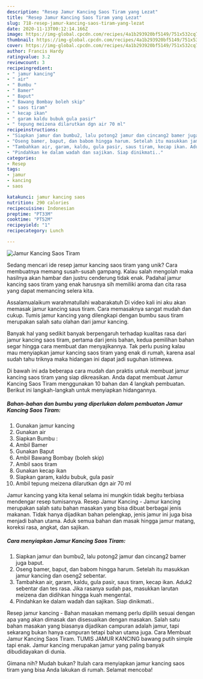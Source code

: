 ```yaml
---
description: "Resep Jamur Kancing Saos Tiram yang Lezat"
title: "Resep Jamur Kancing Saos Tiram yang Lezat"
slug: 718-resep-jamur-kancing-saos-tiram-yang-lezat
date: 2020-11-13T00:12:14.166Z
image: https://img-global.cpcdn.com/recipes/4a1b293920bf5149/751x532cq70/jamur-kancing-saos-tiram-foto-resep-utama.jpg
thumbnail: https://img-global.cpcdn.com/recipes/4a1b293920bf5149/751x532cq70/jamur-kancing-saos-tiram-foto-resep-utama.jpg
cover: https://img-global.cpcdn.com/recipes/4a1b293920bf5149/751x532cq70/jamur-kancing-saos-tiram-foto-resep-utama.jpg
author: Francis Hardy
ratingvalue: 3.2
reviewcount: 3
recipeingredient:
- " jamur kancing"
- " air"
- " Bumbu "
- " Bamer"
- " Baput"
- " Bawang Bombay boleh skip"
- " saos tiram"
- " kecap ikan"
- " garam kaldu bubuk gula pasir"
- " tepung meizena dilarutkan dgn air 70 ml"
recipeinstructions:
- "Siapkan jamur dan bumbu2, lalu potong2 jamur dan cincang2 bamer juga baput."
- "Oseng bamer, baput, dan babom hingga harum. Setelah itu masukkan jamur kancing dan oseng2 sebentar."
- "Tambahkan air, garam, kaldu, gula pasir, saus tiram, kecap ikan. Aduk2 sebentar dan tes rasa. Jika rasanya sudah pas, masukkan larutan meizena dan didihkan hingga kuah mengental."
- "Pindahkan ke dalam wadah dan sajikan. Siap dinikmati.."
categories:
- Resep
tags:
- jamur
- kancing
- saos

katakunci: jamur kancing saos 
nutrition: 290 calories
recipecuisine: Indonesian
preptime: "PT33M"
cooktime: "PT52M"
recipeyield: "1"
recipecategory: Lunch

---
```



![Jamur Kancing Saos Tiram](https://img-global.cpcdn.com/recipes/4a1b293920bf5149/751x532cq70/jamur-kancing-saos-tiram-foto-resep-utama.jpg)

Sedang mencari ide resep jamur kancing saos tiram yang unik? Cara membuatnya memang susah-susah gampang. Kalau salah mengolah maka hasilnya akan hambar dan justru cenderung tidak enak. Padahal jamur kancing saos tiram yang enak harusnya sih memiliki aroma dan cita rasa yang dapat memancing selera kita.

Assalamualaikum warahmatullahi wabarakatuh Di video kali ini aku akan memasak jamur kancing saus tiram. Cara memasaknya sangat mudah dan cukup. Tumis jamur kancing yang dilengkapi dengan bumbu saus tiram merupakan salah satu olahan dari jamur kancing.

Banyak hal yang sedikit banyak berpengaruh terhadap kualitas rasa dari jamur kancing saos tiram, pertama dari jenis bahan, kedua pemilihan bahan segar hingga cara membuat dan menyajikannya. Tak perlu pusing kalau mau menyiapkan jamur kancing saos tiram yang enak di rumah, karena asal sudah tahu triknya maka hidangan ini dapat jadi suguhan istimewa.


Di bawah ini ada beberapa cara mudah dan praktis untuk membuat jamur kancing saos tiram yang siap dikreasikan. Anda dapat membuat Jamur Kancing Saos Tiram menggunakan 10 bahan dan 4 langkah pembuatan. Berikut ini langkah-langkah untuk menyiapkan hidangannya.

<!--inarticleads1-->

##### Bahan-bahan dan bumbu yang diperlukan dalam pembuatan Jamur Kancing Saos Tiram:

1. Gunakan  jamur kancing
1. Gunakan  air
1. Siapkan  Bumbu :
1. Ambil  Bamer
1. Gunakan  Baput
1. Ambil  Bawang Bombay (boleh skip)
1. Ambil  saos tiram
1. Gunakan  kecap ikan
1. Siapkan  garam, kaldu bubuk, gula pasir
1. Ambil  tepung meizena dilarutkan dgn air 70 ml


Jamur kancing yang kita kenal selama ini mungkin tidak begitu terbiasa mendengar resep tumisannya. Resep Jamur Kancing - Jamur kancing merupakan salah satu bahan masakan yang bisa dibuat berbagai jenis makanan. Tidak hanya dijadikan bahan pelengkap, jenis jamur ini juga bisa menjadi bahan utama. Aduk semua bahan dan masak hingga jamur matang, koreksi rasa, angkat, dan sajikan. 

<!--inarticleads2-->

##### Cara menyiapkan Jamur Kancing Saos Tiram:

1. Siapkan jamur dan bumbu2, lalu potong2 jamur dan cincang2 bamer juga baput.
1. Oseng bamer, baput, dan babom hingga harum. Setelah itu masukkan jamur kancing dan oseng2 sebentar.
1. Tambahkan air, garam, kaldu, gula pasir, saus tiram, kecap ikan. Aduk2 sebentar dan tes rasa. Jika rasanya sudah pas, masukkan larutan meizena dan didihkan hingga kuah mengental.
1. Pindahkan ke dalam wadah dan sajikan. Siap dinikmati..


Resep jamur kancing - Bahan masakan memang perlu dipilih sesuai dengan apa yang akan dimasak dan disesuaikan dengan masakan. Salah satu bahan masakan yang biasanya dijadikan campuran adalah jamur, tapi sekarang bukan hanya campuran tetapi bahan utama juga. Cara Membuat Jamur Kancing Saos Tiram. TUMIS JAMUR KANCING bawang putih simple tapi enak. Jamur kancing merupakan jamur yang paling banyak dibudidayakan di dunia. 

Gimana nih? Mudah bukan? Itulah cara menyiapkan jamur kancing saos tiram yang bisa Anda lakukan di rumah. Selamat mencoba!
